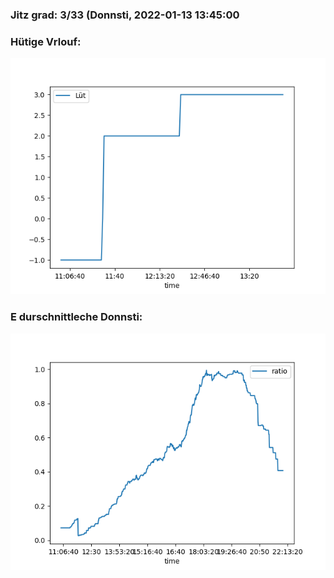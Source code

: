 ### Jitz grad: 3/33 (Donnsti, 2022-01-13 13:45:00

### Hütige Vrlouf:
![Graph](Today.png)

### E durschnittleche Donnsti:
![Graph](Donnsti.png)